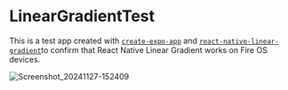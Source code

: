 # LinearGradientTest

This is a test app created with [`create-expo-app`](https://www.npmjs.com/package/create-expo-app) and [`react-native-linear-gradient`](https://github.com/react-native-async-storage/async-storage)to confirm that React Native Linear Gradient works on Fire OS devices.

![Screenshot_20241127-152409](https://github.com/user-attachments/assets/e2b7a1f7-c0c7-42f1-a73e-c7d6acdaa4fa)
